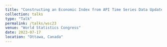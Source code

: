 ```yaml
---
title: "Constructing an Economic Index from API Time Series Data Updated with Nowcasts"
collection: talks
type: "Talk"
permalink: /talks/wsc23
venue: "World Statistics Congress"
date: 2023-07-17
location: "Ottawa, Canada"
---
```

